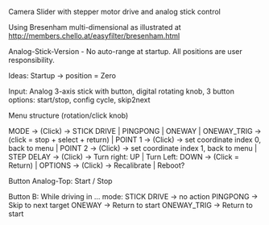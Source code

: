 Camera Slider with stepper motor drive and analog stick control

Using Bresenham multi-dimensional as illustrated at http://members.chello.at/easyfilter/bresenham.html

Analog-Stick-Version - No auto-range at startup. All positions are user responsibility. 

Ideas:
Startup -> position = Zero

Input:
Analog 3-axis stick with button, digital rotating knob, 3 button options: start/stop, config cycle, skip2next

Menu structure (rotation/click knob)

MODE -> (Click) -> STICK DRIVE | PINGPONG | ONEWAY | ONEWAY_TRIG -> (click = stop + select + return)
 | 
POINT 1 -> (Click) -> set coordinate index 0, back to menu
 |
POINT 2 -> (Click) -> set coordinate index 1, back to menu
 |
STEP DELAY -> (Click) -> Turn right: UP | Turn Left: DOWN -> (Click = Return)
 |
OPTIONS -> (Click) -> Recalibrate | Reboot?

Button Analog-Top: Start / Stop

Button B:
While driving in ... mode:
 STICK DRIVE -> no action
 PINGPONG -> Skip to next target
 ONEWAY -> Return to start
 ONEWAY_TRIG -> Return to start
